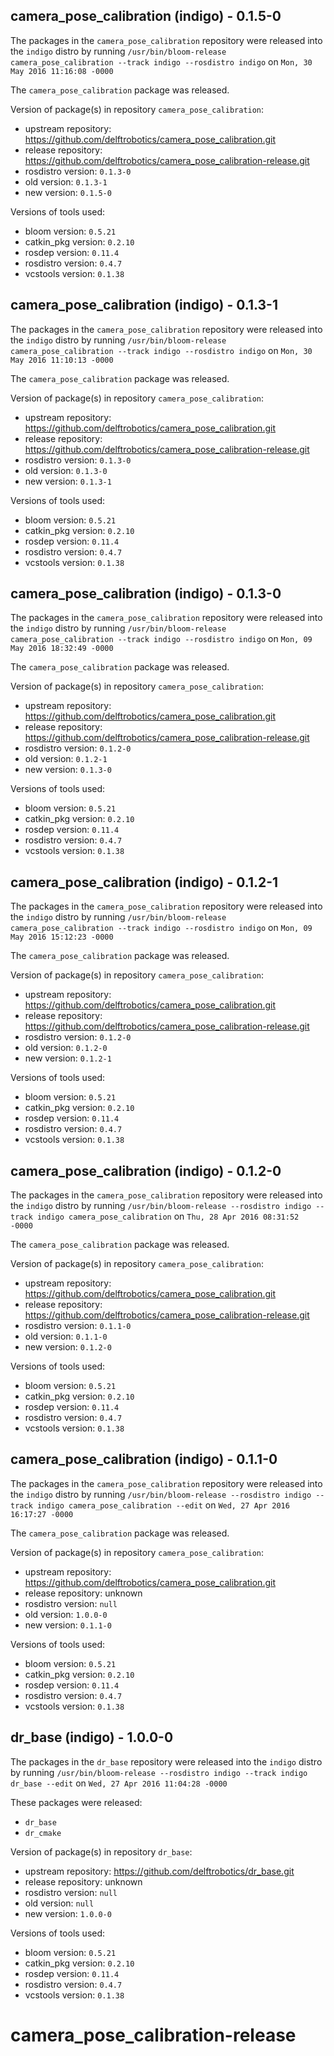 ## camera_pose_calibration (indigo) - 0.1.5-0

The packages in the `camera_pose_calibration` repository were released into the `indigo` distro by running `/usr/bin/bloom-release camera_pose_calibration --track indigo --rosdistro indigo` on `Mon, 30 May 2016 11:16:08 -0000`

The `camera_pose_calibration` package was released.

Version of package(s) in repository `camera_pose_calibration`:

- upstream repository: https://github.com/delftrobotics/camera_pose_calibration.git
- release repository: https://github.com/delftrobotics/camera_pose_calibration-release.git
- rosdistro version: `0.1.3-0`
- old version: `0.1.3-1`
- new version: `0.1.5-0`

Versions of tools used:

- bloom version: `0.5.21`
- catkin_pkg version: `0.2.10`
- rosdep version: `0.11.4`
- rosdistro version: `0.4.7`
- vcstools version: `0.1.38`


## camera_pose_calibration (indigo) - 0.1.3-1

The packages in the `camera_pose_calibration` repository were released into the `indigo` distro by running `/usr/bin/bloom-release camera_pose_calibration --track indigo --rosdistro indigo` on `Mon, 30 May 2016 11:10:13 -0000`

The `camera_pose_calibration` package was released.

Version of package(s) in repository `camera_pose_calibration`:

- upstream repository: https://github.com/delftrobotics/camera_pose_calibration.git
- release repository: https://github.com/delftrobotics/camera_pose_calibration-release.git
- rosdistro version: `0.1.3-0`
- old version: `0.1.3-0`
- new version: `0.1.3-1`

Versions of tools used:

- bloom version: `0.5.21`
- catkin_pkg version: `0.2.10`
- rosdep version: `0.11.4`
- rosdistro version: `0.4.7`
- vcstools version: `0.1.38`


## camera_pose_calibration (indigo) - 0.1.3-0

The packages in the `camera_pose_calibration` repository were released into the `indigo` distro by running `/usr/bin/bloom-release camera_pose_calibration --track indigo --rosdistro indigo` on `Mon, 09 May 2016 18:32:49 -0000`

The `camera_pose_calibration` package was released.

Version of package(s) in repository `camera_pose_calibration`:

- upstream repository: https://github.com/delftrobotics/camera_pose_calibration.git
- release repository: https://github.com/delftrobotics/camera_pose_calibration-release.git
- rosdistro version: `0.1.2-0`
- old version: `0.1.2-1`
- new version: `0.1.3-0`

Versions of tools used:

- bloom version: `0.5.21`
- catkin_pkg version: `0.2.10`
- rosdep version: `0.11.4`
- rosdistro version: `0.4.7`
- vcstools version: `0.1.38`


## camera_pose_calibration (indigo) - 0.1.2-1

The packages in the `camera_pose_calibration` repository were released into the `indigo` distro by running `/usr/bin/bloom-release camera_pose_calibration --track indigo --rosdistro indigo` on `Mon, 09 May 2016 15:12:23 -0000`

The `camera_pose_calibration` package was released.

Version of package(s) in repository `camera_pose_calibration`:

- upstream repository: https://github.com/delftrobotics/camera_pose_calibration.git
- release repository: https://github.com/delftrobotics/camera_pose_calibration-release.git
- rosdistro version: `0.1.2-0`
- old version: `0.1.2-0`
- new version: `0.1.2-1`

Versions of tools used:

- bloom version: `0.5.21`
- catkin_pkg version: `0.2.10`
- rosdep version: `0.11.4`
- rosdistro version: `0.4.7`
- vcstools version: `0.1.38`


## camera_pose_calibration (indigo) - 0.1.2-0

The packages in the `camera_pose_calibration` repository were released into the `indigo` distro by running `/usr/bin/bloom-release --rosdistro indigo --track indigo camera_pose_calibration` on `Thu, 28 Apr 2016 08:31:52 -0000`

The `camera_pose_calibration` package was released.

Version of package(s) in repository `camera_pose_calibration`:

- upstream repository: https://github.com/delftrobotics/camera_pose_calibration.git
- release repository: https://github.com/delftrobotics/camera_pose_calibration-release.git
- rosdistro version: `0.1.1-0`
- old version: `0.1.1-0`
- new version: `0.1.2-0`

Versions of tools used:

- bloom version: `0.5.21`
- catkin_pkg version: `0.2.10`
- rosdep version: `0.11.4`
- rosdistro version: `0.4.7`
- vcstools version: `0.1.38`


## camera_pose_calibration (indigo) - 0.1.1-0

The packages in the `camera_pose_calibration` repository were released into the `indigo` distro by running `/usr/bin/bloom-release --rosdistro indigo --track indigo camera_pose_calibration --edit` on `Wed, 27 Apr 2016 16:17:27 -0000`

The `camera_pose_calibration` package was released.

Version of package(s) in repository `camera_pose_calibration`:

- upstream repository: https://github.com/delftrobotics/camera_pose_calibration.git
- release repository: unknown
- rosdistro version: `null`
- old version: `1.0.0-0`
- new version: `0.1.1-0`

Versions of tools used:

- bloom version: `0.5.21`
- catkin_pkg version: `0.2.10`
- rosdep version: `0.11.4`
- rosdistro version: `0.4.7`
- vcstools version: `0.1.38`


## dr_base (indigo) - 1.0.0-0

The packages in the `dr_base` repository were released into the `indigo` distro by running `/usr/bin/bloom-release --rosdistro indigo --track indigo dr_base --edit` on `Wed, 27 Apr 2016 11:04:28 -0000`

These packages were released:
- `dr_base`
- `dr_cmake`

Version of package(s) in repository `dr_base`:

- upstream repository: https://github.com/delftrobotics/dr_base.git
- release repository: unknown
- rosdistro version: `null`
- old version: `null`
- new version: `1.0.0-0`

Versions of tools used:

- bloom version: `0.5.21`
- catkin_pkg version: `0.2.10`
- rosdep version: `0.11.4`
- rosdistro version: `0.4.7`
- vcstools version: `0.1.38`


# camera_pose_calibration-release